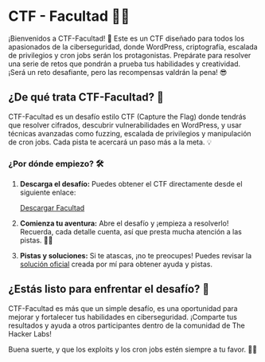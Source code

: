 # CTF - Facultad 🏫🔐

¡Bienvenidos a CTF-Facultad! 🎉 Este es un CTF diseñado para todos los apasionados de la ciberseguridad, donde WordPress, criptografía, escalada de privilegios y cron jobs serán los protagonistas. Prepárate para resolver una serie de retos que pondrán a prueba tus habilidades y creatividad. ¡Será un reto desafiante, pero las recompensas valdrán la pena! 😎
## ¿De qué trata CTF-Facultad? 🤔

CTF-Facultad es un desafío estilo CTF (Capture the Flag) donde tendrás que resolver cifrados, descubrir vulnerabilidades en WordPress, y usar técnicas avanzadas como fuzzing, escalada de privilegios y manipulación de cron jobs. Cada pista te acercará un paso más a la meta. 💡

### ¿Por dónde empiezo? 🛠️

1. **Descarga el desafío:** Puedes obtener el CTF directamente desde el siguiente enlace:

   [Descargar Facultad](https://thehackerslabs.com/facultad/)

2. **Comienza tu aventura:** Abre el desafío y ¡empieza a resolverlo! Recuerda, cada detalle cuenta, así que presta mucha atención a las pistas. 🕵️‍♂

3. **Pistas y soluciones:** Si te atascas, ¡no te preocupes! Puedes revisar la [solución oficial](https://beafn28.gitbook.io/beafn28/mis-ctfs/facultad) creada por mí para obtener ayuda y pistas. 


## ¿Estás listo para enfrentar el desafío? 🚀

CTF-Facultad es más que un simple desafío, es una oportunidad para mejorar y fortalecer tus habilidades en ciberseguridad. ¡Comparte tus resultados y ayuda a otros participantes dentro de la comunidad de The Hacker Labs!

Buena suerte, y que los exploits y los cron jobs estén siempre a tu favor. 🔐💡

